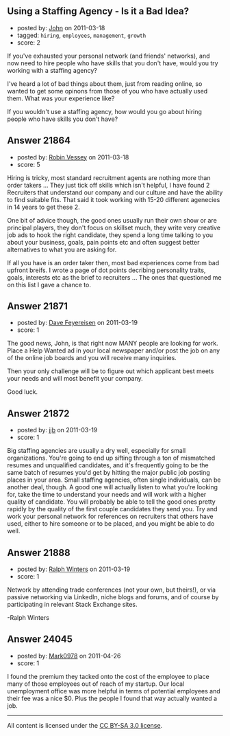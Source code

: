 ## Using a Staffing Agency - Is it a Bad Idea?

- posted by: [John](https://stackexchange.com/users/-1/8701-john) on 2011-03-18
- tagged: `hiring`, `employees`, `management`, `growth`
- score: 2

If you've exhausted your personal network (and friends' networks), and now need to hire people who have skills that you don't have, would you try working with a staffing agency?

I've heard a lot of bad things about them, just from reading online, so wanted to get some opinons from those of you who have actually used them.  What was your experience like?

If you wouldn't use a staffing agency, how would you go about hiring people who have skills you don't have?


## Answer 21864

- posted by: [Robin Vessey](https://stackexchange.com/users/-1/984-robin-vessey) on 2011-03-18
- score: 5

Hiring is tricky, most standard recruitment agents are nothing more than order takers ... They just tick off skills which isn't helpful, I have found 2 Recruiters that understand our company and our culture and have the ability to find suitable fits.
That said it took working with 15-20 different agenecies in 14 years to get these 2.

One bit of advice though, the good ones usually run their own show or are principal players, they don't focus on skillset much, they write very creative job ads to hook the right candidate, they spend a long time talking to you about your business, goals, pain points etc and often suggest better alternatives to what you are asking for.

If all you have is an order taker then, most bad experiences come from bad upfront breifs. I wrote a page of dot points decribing personality traits, goals, interests etc as the brief to recruiters ... The ones that questioned me on this list I gave a chance to. 


## Answer 21871

- posted by: [Dave Feyereisen](https://stackexchange.com/users/-1/8565-dave-feyereisen) on 2011-03-19
- score: 1

The good news, John, is that right now MANY people are looking for work.  Place a Help Wanted ad in your local newspaper and/or post the job on any of the online job boards and you will receive many inquiries.  

Then your only challenge will be to figure out which applicant best meets your needs and will most benefit your company.  

Good luck. 


## Answer 21872

- posted by: [jjb](https://stackexchange.com/users/-1/8669-jjb) on 2011-03-19
- score: 1

Big staffing agencies are usually a dry well, especially for small organizations.  You're going to end up sifting through a ton of mismatched resumes and unqualified candidates, and it's frequently going to be the same batch of resumes you'd get by hitting the major public job posting places in your area.  Small staffing agencies, often single individuals, can be  another deal, though.  A good one will actually listen to what you're looking for, take the time to understand your needs and will work with a higher quality of candidate.  You will probably be able to tell the good ones pretty rapidly by the quality of the first couple candidates they send you.  Try and work your personal network for references on recruiters that others have used, either to hire someone or to be placed, and you might be able to do well.


## Answer 21888

- posted by: [Ralph Winters](https://stackexchange.com/users/-1/8329-ralph-winters) on 2011-03-19
- score: 1

Network by attending trade conferences (not your own, but theirs!), or via passive networking via LinkedIn, niche blogs and forums, and of course by participating in relevant Stack Exchange sites.

-Ralph Winters


## Answer 24045

- posted by: [Mark0978](https://stackexchange.com/users/-1/10006-mark0978) on 2011-04-26
- score: 1

I found the premium they tacked onto the cost of the employee to place many of those employees out of reach of my startup.  Our local unemployment office was more helpful in terms of potential employees and their fee was a nice $0.  Plus the people I found that way actually wanted a job.



---

All content is licensed under the [CC BY-SA 3.0 license](https://creativecommons.org/licenses/by-sa/3.0/).
